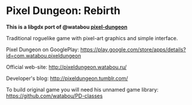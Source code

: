 Pixel Dungeon: Rebirth
=============

<b>This is a libgdx port of @watabou [pixel-dungeon](https://github.com/watabou/pixel-dungeon)</b>


Traditional roguelike game with pixel-art graphics and simple interface.

Pixel Dungeon on GooglePlay: 
https://play.google.com/store/apps/details?id=com.watabou.pixeldungeon

Official web-site: 
http://pixeldungeon.watabou.ru/

Developer's blog: 
http://pixeldungeon.tumblr.com/

To build original game you will need his unnamed game library:
https://github.com/watabou/PD-classes
